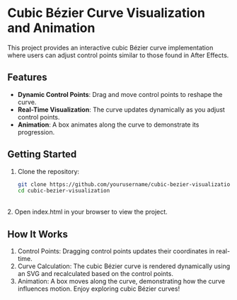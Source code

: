 # Cubic Bézier Curve Visualization and Animation

This project provides an interactive cubic Bézier curve implementation where users can adjust control points similar to those found in After Effects.

## Features

- **Dynamic Control Points**: Drag and move control points to reshape the curve.
- **Real-Time Visualization**: The curve updates dynamically as you adjust control points.
- **Animation**: A box animates along the curve to demonstrate its progression.

## Getting Started

1. Clone the repository:
   ```bash
   git clone https://github.com/yourusername/cubic-bezier-visualization.git
   cd cubic-bezier-visualization
  \
2. Open index.html in your browser to view the project.
## How It Works
1. Control Points: Dragging control points updates their coordinates in real-time.
2. Curve Calculation: The cubic Bézier curve is rendered dynamically using an SVG <path> and recalculated based on the control points.
3. Animation: A box moves along the curve, demonstrating how the curve influences motion.
Enjoy exploring cubic Bézier curves!
